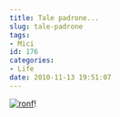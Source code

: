 ```yaml
---
title: Tale padrone...
slug: tale-padrone
tags:
- Mici
id: 176
categories:
- Life
date: 2010-11-13 19:51:07
---
```


[![](/images/2010/11/20101113-0745131.jpg "ronf")](/images/2010/11/20101113-0745131.jpg)! 
